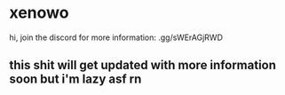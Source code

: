 # xenowo

hi, join the discord for more information: .gg/sWErAGjRWD

## this shit will get updated with more information soon but i'm lazy asf rn

